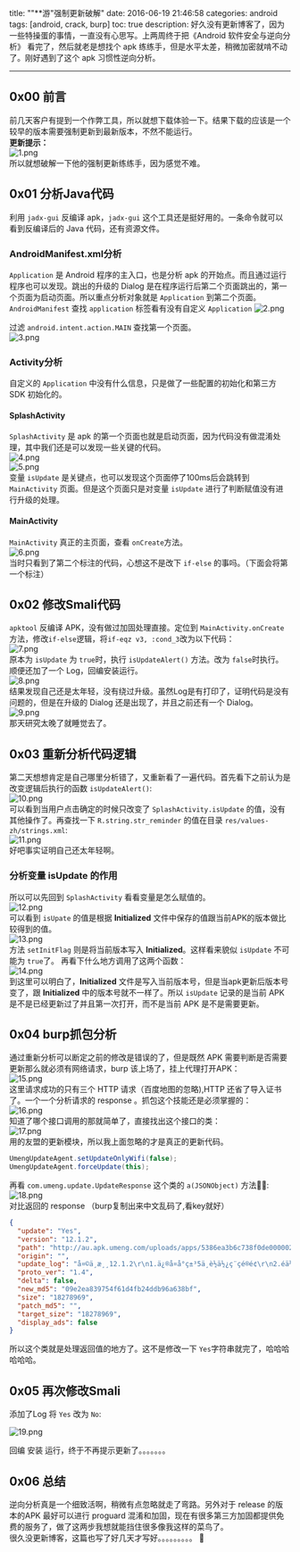 title: "\"**游\"强制更新破解"
date: 2016-06-19 21:46:58
categories: android
tags: [android, crack, burp]
toc: true
description: 好久没有更新博客了，因为一些特操蛋的事情，一直没有心思写。上两周终于把《Android 软件安全与逆向分析》 看完了，然后就老是想找个 apk 练练手，但是水平太差，稍微加密就啃不动了。刚好遇到了这个 apk 习惯性逆向分析。

---

## 0x00 前言
前几天客户有提到一个作弊工具，所以就想下载体验一下。结果下载的应该是一个较早的版本需要强制更新到最新版本，不然不能运行。    
**更新提示：**    
![1.png](https://gnaixx.github.io/blog_images/txy/1.png)    
所以就想破解一下他的强制更新练练手，因为感觉不难。

## 0x01 分析Java代码
利用 `jadx-gui` 反编译 apk，`jadx-gui` 这个工具还是挺好用的。一条命令就可以看到反编译后的 Java 代码，还有资源文件。

### AndroidManifest.xml分析
`Application` 是 Android 程序的主入口，也是分析 apk 的开始点。而且通过运行程序也可以发现。跳出的升级的 Dialog 是在程序运行后第二个页面跳出的，第一个页面为启动页面。所以重点分析对象就是 `Application` 到第二个页面。    
`AndroidManifest` 查找 `application` 标签看有没有自定义 `Application`
![2.png](https://gnaixx.github.io/blog_images/txy/2.png)

过滤 `android.intent.action.MAIN` 查找第一个页面。   
![3.png](https://gnaixx.github.io/blog_images/txy/3.png)

### Activity分析
自定义的 `Application` 中没有什么信息，只是做了一些配置的初始化和第三方 SDK 初始化的。    

#### SplashActivity
`SplashActivity` 是 apk 的第一个页面也就是启动页面，因为代码没有做混淆处理，其中我们还是可以发现一些关键的代码。    
![4.png](https://gnaixx.github.io/blog_images/txy/4.png)   
![5.png](https://gnaixx.github.io/blog_images/txy/5.png)   
变量 `isUpdate` 是关键点，也可以发现这个页面停了100ms后会跳转到 `MainActivity` 页面。但是这个页面只是对变量 `isUpdate` 进行了判断赋值没有进行升级的处理。

#### MainActivity
`MainActivity` 真正的主页面，查看 `onCreate`方法。    
![6.png](https://gnaixx.github.io/blog_images/txy/6.png)    
当时只看到了第二个标注的代码，心想这不是改下 `if-else` 的事吗。（下面会将第一个标注）

## 0x02 修改Smali代码

`apktool` 反编译 APK，没有做过加固处理直接。定位到 `MainActivity.onCreate` 方法，修改`if-else`逻辑，将`if-eqz v3, :cond_3`改为以下代码：    
![7.png](https://gnaixx.github.io/blog_images/txy/7.png)  
原本为 `isUpdate` 为 `true`时，执行 `isUpdateAlert()` 方法。改为 `false`时执行。 顺便还加了一个 Log，回编安装运行。    
![8.png](https://gnaixx.github.io/blog_images/txy/8.png)    
结果发现自己还是太年轻，没有绕过升级。虽然Log是有打印了，证明代码是没有问题的，但是在升级的 Dialog 还是出现了，并且之前还有一个 Dialog。    
![9.png](https://gnaixx.github.io/blog_images/txy/9.png)   
那天研究太晚了就睡觉去了。

## 0x03 重新分析代码逻辑
第二天想想肯定是自己哪里分析错了，又重新看了一遍代码。首先看下之前认为是改变逻辑后执行的函数 `isUpdateAlert()`:    
![10.png](https://gnaixx.github.io/blog_images/txy/10.png)     
可以看到当用户点击确定的时候只改变了 `SplashActivity.isUpdate` 的值，没有其他操作了。再查找一下 `R.string.str_reminder` 的值在目录 `res/values-zh/strings.xml`:     
![11.png](https://gnaixx.github.io/blog_images/txy/11.png)     
好吧事实证明自己还太年轻啊。      

### 分析变量 isUpdate 的作用
所以可以先回到 `SplashActivity` 看看变量是怎么赋值的。     
![12.png](https://gnaixx.github.io/blog_images/txy/12.png)    
可以看到 `isUpate` 的值是根据 **Initialized** 文件中保存的值跟当前APK的版本做比较得到的值。    
![13.png](https://gnaixx.github.io/blog_images/txy/13.png)     
方法 `setInitFlag` 则是将当前版本写入 **Initialized**。这样看来貌似 `isUpdate` 不可能为 `true`了。 再看下什么地方调用了这两个函数：     
![14.png](https://gnaixx.github.io/blog_images/txy/14.png)     
到这里可以明白了，**Initialized** 文件是写入当前版本号，但是当apk更新后版本号变了，跟 **Initialized** 中的版本号就不一样了。所以  `isUpdate` 记录的是当前 APK 是不是已经更新过了并且第一次打开，而不是当前 APK 是不是需要更新。

## 0x04 burp抓包分析
通过重新分析可以断定之前的修改是错误的了，但是既然 APK 需要判断是否需要更新那么就必须有网络请求，burp 该上场了，挂上代理打开APK：   
![15.png](https://gnaixx.github.io/blog_images/txy/15.png)    
这里请求成功的只有三个 HTTP 请求（百度地图的忽略),HTTP 还省了导入证书了。一个一个分析请求的 response 。抓包这个技能还是必须掌握的：     
![16.png](https://gnaixx.github.io/blog_images/txy/16.png)     
知道了哪个接口调用的那就简单了，直接找出这个接口的类：    
![17.png](https://gnaixx.github.io/blog_images/txy/17.png)   
用的友盟的更新模块，所以我上面忽略的才是真正的更新代码。 

```java
UmengUpdateAgent.setUpdateOnlyWifi(false);
UmengUpdateAgent.forceUpdate(this);
```      
再看 `com.umeng.update.UpdateResponse` 这个类的 `a(JSONObject)` 方法:      
![18.png](https://gnaixx.github.io/blog_images/txy/18.png)    
对比返回的 response （burp复制出来中文乱码了,看key就好）    

```json
{
  "update": "Yes",
  "version": "12.1.2",
  "path": "http://au.apk.umeng.com/uploads/apps/5386ea3b6c738f0de0000025/_umeng_%40_188_%40_09e2ea839754f61d4fb24ddb96a638bf.apk",
  "origin": "",
  "update_log": "å¤©ä¸æ¸¸12.1.2\r\n1.ä¿®å¤å°ç±³5ä¸è½ä½¿ç¨çé®é¢\r\n2.éä½çµéæ¶èãæé«ç¨³å®æ§åå¼å®¹æ§\r\n3.æ´æ°ä¼æ¸é¤12.0ä»¥åçæ¬æ°æ®\r\n4.æ´æ°å®æåè¯·éå¯ææºï¼ä»¥ä½¿æ´æ°çæï¼ï¼ï¼\r\n5.å¦éå°ä¸è½ä½¿ç¨çæåµï¼è¯·å°âé®é¢åé¦âä¸­æè¿°é®é¢å¹¶çä¸æ¨çèç³»æ¹å¼",
  "proto_ver": "1.4",
  "delta": false,
  "new_md5": "09e2ea839754f61d4fb24ddb96a638bf",
  "size": "18278969",
  "patch_md5": "",
  "target_size": "18278969",
  "display_ads": false
}
``` 
所以这个类就是处理返回值的地方了。这不是修改一下 `Yes`字符串就完了，哈哈哈哈哈哈。

## 0x05 再次修改Smali
添加了Log 将 `Yes` 改为 `No`:     

![19.png](https://gnaixx.github.io/blog_images/txy/19.png)   

回编 安装 运行，终于不再提示更新了。。。。。。。


## 0x06 总结
逆向分析真是一个细致活啊，稍微有点忽略就走了弯路。另外对于 release 的版本的APK 最好可以进行 proguard 混淆和加固，现在有很多第三方加固都提供免费的服务了，做了这两步我想就能挡住很多像我这样的菜鸟了。     
很久没更新博客，这篇也写了好几天才写好。。。。。。。。。
   